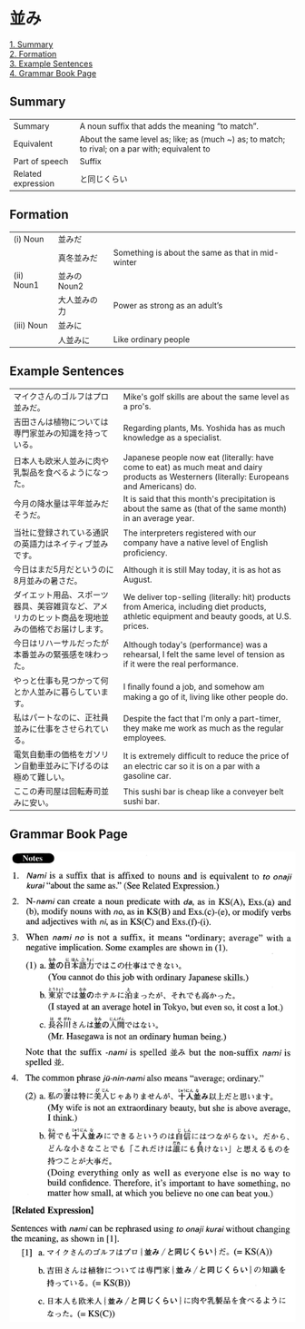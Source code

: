 # 並み

[1. Summary](#summary)<br>
[2. Formation](#formation)<br>
[3. Example Sentences](#example-sentences)<br>
[4. Grammar Book Page](#grammar-book-page)<br>


## Summary

<table><tr>   <td>Summary</td>   <td>A noun sufﬁx that adds the meaning “to match”.</td></tr><tr>   <td>Equivalent</td>   <td>About the same level as; like; as (much ~) as; to match; to rival; on a par with; equivalent to</td></tr><tr>   <td>Part of speech</td>   <td>Suffix</td></tr><tr>   <td>Related expression</td>   <td>と同じくらい</td></tr></table>

## Formation

<table class="table"><tbody><tr class="tr head"><td class="td"><span class="numbers">(i)</span> <span class="bold">Noun</span></td><td class="td"><span class="concept">並み</span><span>だ</span></td><td class="td"></td></tr><tr class="tr"><td class="td"></td><td class="td"><span>真冬</span><span class="concept">並み</span><span>だ</span></td><td class="td"><span>Something is about the same as that in mid-winter</span></td></tr><tr class="tr head"><td class="td"><span class="numbers">(ii)</span> <span class="bold">Noun<span class="subscript">1</span></span></td><td class="td"><span class="concept">並み</span><span>のNoun<span class="subscript">2</span></span></td><td class="td"></td></tr><tr class="tr"><td class="td"></td><td class="td"><span>大人</span><span class="concept">並み</span><span>の力</span></td><td class="td"><span>Power as strong as an adult’s</span></td></tr><tr class="tr head"><td class="td"><span class="numbers">(iii)</span> <span class="bold">Noun</span></td><td class="td"><span class="concept">並み</span><span>に</span></td><td class="td"></td></tr><tr class="tr"><td class="td"></td><td class="td"><span>人</span><span class="concept">並み</span><span>に</span></td><td class="td"><span>Like ordinary people</span></td></tr></tbody></table>

## Example Sentences

<table><tr>   <td>マイクさんのゴルフはプロ並みだ。</td>   <td>Mike's golf skills are about the same level as a pro's.</td></tr><tr>   <td>吉田さんは植物については専門家並みの知識を持っている。</td>   <td>Regarding plants, Ms. Yoshida has as much knowledge as a specialist.</td></tr><tr>   <td>日本人も欧米人並みに肉や乳製品を食べるようになった。</td>   <td>Japanese people now eat (literally: have come to eat) as much meat and dairy products as Westerners (literally: Europeans and Americans) do.</td></tr><tr>   <td>今月の降水量は平年並みだそうだ。</td>   <td>It is said that this month's precipitation is about the same as (that of the same month) in an average year.</td></tr><tr>   <td>当社に登録されている通訳の英語力はネイティブ並みです。</td>   <td>The interpreters registered with our company have a native level of English proﬁciency.</td></tr><tr>   <td>今日はまだ5月だというのに8月並みの暑さだ。</td>   <td>Although it is still May today, it is as hot as August.</td></tr><tr>   <td>ダイエット用品、スポーツ器具、美容雑貨など、アメリカのヒット商品を現地並みの価格でお届けします。</td>   <td>We deliver top-selling (literally: hit) products from America, including diet products, athletic equipment and beauty goods, at U.S. prices.</td></tr><tr>   <td>今日はリハーサルだったが本番並みの緊張感を味わった。</td>   <td>Although today's (performance) was a rehearsal, I felt the same level of tension as if it were the real performance.</td></tr><tr>   <td>やっと仕事も見つかって何とか人並みに暮らしています。</td>   <td>I ﬁnally found a job, and somehow am making a go of it, living like other people do.</td></tr><tr>   <td>私はパートなのに、正社員並みに仕事をさせられている。</td>   <td>Despite the fact that I'm only a part-timer, they make me work as much as the regular employees.</td></tr><tr>   <td>電気自動車の価格をガソリン自動車並みに下げるのは極めて難しい。</td>   <td>It is extremely difﬁcult to reduce the price of an electric car so it is on a par with a gasoline car.</td></tr><tr>   <td>ここの寿司屋は回転寿司並みに安い。</td>   <td>This sushi bar is cheap like a conveyer belt sushi bar.</td></tr></table>

## Grammar Book Page

![](../img/Advanced並み.png)

